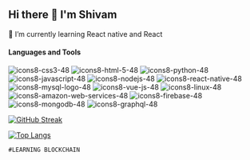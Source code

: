## Hi there 👋 I'm Shivam
🌱 I’m currently learning React native and React
<!--
**shivs2000/shivs2000** is a ✨ _special_ ✨ repository because its `README.md` (this file) appears on your GitHub profile.

Here are some ideas to get you started:

- 🔭 I’m currently working on ...
- 🌱 I’m currently learning ...
- 👯 I’m looking to collaborate on ...
- 🤔 I’m looking for help with ...
- 💬 Ask me about ...
- 📫 How to reach me: ...
- 😄 Pronouns: ...
- ⚡ Fun fact: ...
-->
#### Languages and Tools
![icons8-css3-48](https://user-images.githubusercontent.com/43001208/130509605-4f75cc8d-6790-4218-8261-b4ad4763f99e.png)
![icons8-html-5-48](https://user-images.githubusercontent.com/43001208/130509673-56613a2f-b491-4c70-bc82-33bf6b4371a9.png)
![icons8-python-48](https://user-images.githubusercontent.com/43001208/130510083-1c1bb5aa-5014-4ef6-b1dd-10c548775b1e.png)
![icons8-javascript-48](https://user-images.githubusercontent.com/43001208/130510098-1eb8865e-4b21-402d-b82d-7b1abab2991a.png)
![icons8-nodejs-48](https://user-images.githubusercontent.com/43001208/130510260-6bdfcc5a-cc7a-46cf-86af-0b1b6a67b0e3.png)
![icons8-react-native-48](https://user-images.githubusercontent.com/43001208/130510638-fe2a1ccf-1b16-4edd-a362-13446d33756f.png)
![icons8-mysql-logo-48](https://user-images.githubusercontent.com/43001208/130508475-68ea2302-05ac-42d0-87f3-ab89b3117d8a.png)
![icons8-vue-js-48](https://user-images.githubusercontent.com/43001208/130509204-7d3cad39-b306-48ff-a803-71e0fed42103.png)
![icons8-linux-48](https://user-images.githubusercontent.com/43001208/130509236-dd12612d-b2fe-44f9-844c-f4e9565e2a7a.png)
![icons8-amazon-web-services-48](https://user-images.githubusercontent.com/43001208/130509254-5739023a-24b6-422c-abe7-967c3c0134d6.png)
![icons8-firebase-48](https://user-images.githubusercontent.com/43001208/130509269-19aed3b7-b930-44aa-800e-07b52b268b9e.png)
![icons8-mongodb-48](https://user-images.githubusercontent.com/43001208/130509284-3f0af20a-5a3f-4af3-8866-eb46f5335f9b.png)
![icons8-graphql-48](https://user-images.githubusercontent.com/43001208/130509302-03813bb8-0c35-42df-9907-fde0d00ef995.png)

[![GitHub Streak](https://streak-stats.demolab.com?user=shivs2000&theme=dark&background=000000)](https://git.io/streak-stats)

[![Top Langs](https://github-readme-stats.vercel.app/api/top-langs/?username=shivs2000&layout=compact&theme=vision-friendly-dark)](https://github.com/anuraghazra/github-readme-stats)


`#LEARNING BLOCKCHAIN`

